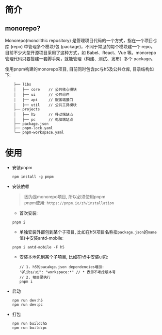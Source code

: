 #  简介
## monorepo?
Monorepo(monolithic repository) 是管理项目代码的一个方式，指在一个项目仓库 (repo) 中管理多个模块/包 (package)，不同于常见的每个模块建一个 repo。
目前不少大型开源项目采用了这种方式，如 Babel、React、Vue 等。monorepo 管理代码只要搭建一套脚手架，就能管理（构建、测试、发布）多个 package。

使用pnpm构建的monorepo项目, 目前同时包含pc与h5及公共仓库, 目录结构如下:
```
    ├── libs
    │   ├── core    // 公共核心模块
    │   ├── ui      // 公共组件
    │   ├── api     // 服务端接口
    │   ├── util    // 公共工具模块
    ├── projects
    │   ├── h5      // 移动端站点
    │   ├── pc      // 电脑端站点
    ├── package.json
    ├── pnpm-lock.yaml
    └── pnpm-workspace.yaml
```

# 使用
* 安装pnpm
    ```
    npm install -g pnpm
    ```
* 安装依赖
  > 因为是monorepo项目, 所以必须使用pnpm    
  > pnpm使用: `https://pnpm.io/zh/installation`
  * 首次安装:
  ```
  pnpm i 
  ```
  * 单独安装外部包到某个子项目, 比如在h5(项目名称指`package.json`的`name`值)中安装antd-mobile:
  ```
  pnpm i antd-mobile -F h5
  ```
  * 安装本地包到某个子项目, 比如在h5中安装ui包:
    ```
    // 1. h5的pacakge.json dependencies增加:
    "@libs/ui": "workspace:*" // * 表示不考虑版本号
    // 2. 根目录执行
    pnpm i
    ```
* 启动
  ```
  npm run dev:h5
  npm run dev:pc
  ```
* 打包
  ```
  npm run build:h5
  npm run build:pc
  ```
